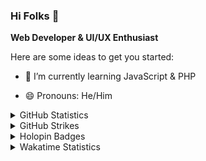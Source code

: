 ### Hi Folks 👋

<!-- **irvn0x/irvn0x** is a ✨ _special_ ✨ repository because its `README.md` (this file) appears on your GitHub profile. -->
**Web Developer & UI/UX Enthusiast**

Here are some ideas to get you started:

<!-- - 🔭 I’m currently working on ... -->
- 🌱 I’m currently learning JavaScript & PHP
<!-- - 👯 I’m looking to collaborate on ... -->
<!-- - 🤔 I’m looking for help with ... -->
<!-- - 💬 Ask me about ... -->
<!-- - 📫 How to reach me: ... -->
- 😄 Pronouns: He/Him
<!-- - ⚡ Fun fact: ... -->

<details>
  <summary>GitHub Statistics</summary>
  
  <hr /> 
  <p align="left">
    &nbsp;<img src="https://github-readme-stats.vercel.app/api?username=irvn0x&show_icons=true" alt="dostoevskie" />
  </p>

  <p align="left">
    <img height="154" src="https://github-readme-stats.vercel.app/api/top-langs/?username=irvn0x&layout=compact&hide=php,scss,shell&langs_count=7" />
  </p>
</details>

<details>
  <summary>GitHub Strikes</summary>
  
  <hr />
  <p align="left">
    <img src="https://github-readme-streak-stats.herokuapp.com/?user=irvn0x&" alt="dostoevskie" />
  </p>
</details>

<details>
  <summary>
    Holopin Badges
  </summary>
  
  <hr />
  
  [![An image of @irvn0x's Holopin badges, which is a link to view their full Holopin profile](https://holopin.me/irvn0x)](https://holopin.io/@irvn0x)
</details>

<details>
  <summary>Wakatime Statistics</summary>
  
- Languages overall
  <hr />
  
  <p align="left">
    <img src="https://wakatime.com/share/@9a6dbe6d-eff4-4b7b-93c1-1ea0aed026cd/a8cc342c-e0ee-45c0-8afa-cb3711bceae6.png" alt="Wakatime Stats" />
  </p>
</details>
